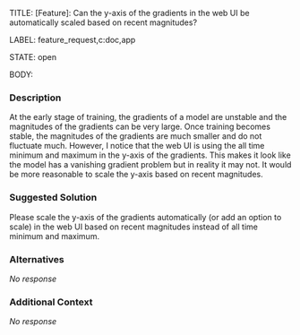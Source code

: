 TITLE:
[Feature]: Can the y-axis of the gradients in the web UI be automatically scaled based on recent magnitudes?

LABEL:
feature_request,c:doc,app

STATE:
open

BODY:
### Description

At the early stage of training, the gradients of a model are unstable and the magnitudes of the gradients can be very large.
Once training becomes stable, the magnitudes of the gradients are much smaller and do not fluctuate much. However, I notice that the web UI is using the all time minimum and maximum in the y-axis of the gradients. This makes it look like the model has a vanishing gradient problem but in reality it may not. It would be more reasonable to scale the y-axis based on recent magnitudes.

### Suggested Solution

Please scale the y-axis of the gradients automatically (or add an option to scale) in the web UI based on recent magnitudes instead of all time minimum and maximum.

### Alternatives

_No response_

### Additional Context

_No response_

